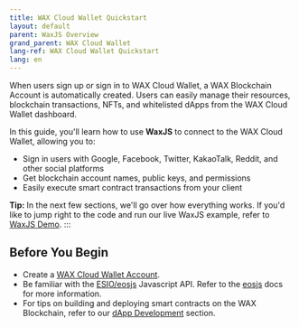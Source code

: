 ```yaml
---
title: WAX Cloud Wallet Quickstart
layout: default
parent: WaxJS Overview
grand_parent: WAX Cloud Wallet
lang-ref: WAX Cloud Wallet Quickstart
lang: en
---
```


When users sign up or sign in to WAX Cloud Wallet, a WAX Blockchain Account is automatically created. Users can easily manage their resources, blockchain transactions, NFTs, and whitelisted dApps from the WAX Cloud Wallet dashboard. 

In this guide, you'll learn how to use **WaxJS** to connect to the WAX Cloud Wallet, allowing you to:

* Sign in users with Google, Facebook, Twitter, KakaoTalk, Reddit, and other social platforms
* Get blockchain account names, public keys, and permissions
* Easily execute smart contract transactions from your client

**Tip:** In the next few sections, we'll go over how everything works. If you'd like to jump right to the code and run our live WaxJS example, refer to [WaxJS Demo](/docs/wax-cloud-wallet/waxjs/waxjs_demo).
:::

## Before You Begin

* Create a [WAX Cloud Wallet Account](http://all-access.wax.io). 
* Be familiar with the [ESIO/eosjs](https://github.com/EOSIO/eosjs) Javascript API. Refer to the [eosjs](https://eosio.github.io/eosjs/latest) docs for more information.
* For tips on building and deploying smart contracts on the WAX Blockchain, refer to our [dApp Development](/docs/dapp-development/) section. 


